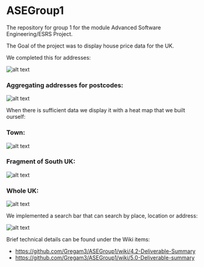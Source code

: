 # ASEGroup1
The repository for group 1 for the module Advanced Software Engineering/ESRS Project. 

The Goal of the project was to display house price data for the UK.

We completed this for addresses:

![alt text](https://user-images.githubusercontent.com/14945621/50002223-49e9be00-ff97-11e8-98a3-4382e9bc37a6.png)

### Aggregating addresses for postcodes:

![alt text](https://user-images.githubusercontent.com/14945621/50002233-5241f900-ff97-11e8-853a-3432b8766931.png)

When there is sufficient data we display it with a heat map that we built ourself:

### Town: 

![alt text](https://user-images.githubusercontent.com/14945621/50002232-51a96280-ff97-11e8-8abd-e2a3492092cc.png)

### Fragment of South UK:

![alt text](https://user-images.githubusercontent.com/14945621/50002230-4fdf9f00-ff97-11e8-8168-d414fadecf75.png)

### Whole UK:

![alt text](https://user-images.githubusercontent.com/14945621/50002228-4e15db80-ff97-11e8-9519-be818bbf5d65.png)


We implemented a search bar that can search by place, location or address:

![alt text](https://user-images.githubusercontent.com/14945621/50002242-55d58000-ff97-11e8-9419-b215040af7bd.png)


Brief technical details can be found under the Wiki items:

* https://github.com/Gregam3/ASEGroup1/wiki/4.2-Deliverable-Summary
* https://github.com/Gregam3/ASEGroup1/wiki/5.0-Deliverable-summary










